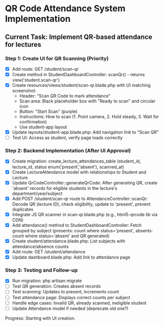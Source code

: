 # QR Code Attendance System Implementation

## Current Task: Implement QR-based attendance for lectures

### Step 1: Create UI for QR Scanning (Priority)
- [x] Add route: GET /student/scan-qr
- [x] Create method in StudentDashboardController: scanQr() - returns view('student.scan-qr')
- [x] Create resources/views/student/scan-qr.blade.php with UI matching screenshot:
  - Header: "Scan QR Code to mark attendance"
  - Scan area: Black placeholder box with "Ready to scan" and circular icon
  - Button: "Start Scan" (purple)
  - Instructions: How to scan (1. Point camera, 2. Hold steady, 3. Wait for confirmation)
  - Use student-app layout
- [x] Update layouts/student-app.blade.php: Add navigation link to "Scan QR"
- [ ] Test UI: Access as student, verify page loads correctly

### Step 2: Backend Implementation (After UI Approval)
- [x] Create migration: create_lecture_attendances_table (student_id, lecture_id, status enum('present','absent'), scanned_at)
- [x] Create LectureAttendance model with relationships to Student and Lecture
- [x] Update QrCodeController::generateQrCode: After generating QR, create 'absent' records for eligible students in the lecture's department/year/subject
- [x] Add POST /student/scan-qr route to AttendanceController::scanQr: Decode QR (lecture ID), check eligibility, update to 'present', prevent duplicates
- [x] Integrate JS QR scanner in scan-qr.blade.php (e.g., html5-qrcode lib via CDN)
- [x] Add attendance() method to StudentDashboardController: Fetch grouped by subject (presents: count where status='present', absents: count where status='absent' and QR generated)
- [x] Create student/attendance.blade.php: List subjects with attendance/absence counts
- [x] Add route: GET /student/attendance
- [x] Update dashboard.blade.php: Add link to attendance page

### Step 3: Testing and Follow-up
- [x] Run migration: php artisan migrate
- [ ] Test QR generation: Creates absent records
- [ ] Test scanning: Updates to present, increments count
- [ ] Test attendance page: Displays correct counts per subject
- [ ] Handle edge cases: Invalid QR, already scanned, ineligible student
- [ ] Update Attendance model if needed (deprecate old one?)

Progress: Starting with UI creation.
